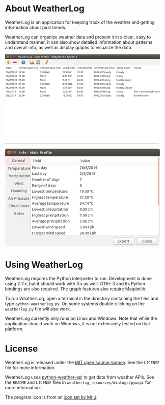 # About WeatherLog

WeatherLog is an application for keeping track of the weather and getting information about past trends.

WeatherLog can organize weather data and present it in a clear, easy to understand manner. It can also show detailed information about
patterns and overall info, as well as display graphs to visualize the data.

![WeatherLog main UI](weatherlog_resources/help/images/main_profile_example.png "Main view with example data")

![WeatherLog info UI](weatherlog_resources/help/images/general_info.png "Info window")

# Using WeatherLog

WeatherLog requires the Python interpreter to run. Development is done using 2.7.x, but it should work with 3.x as well. GTK+ 3 and its Python bindings
are also required. The graph features also require Matplotlib.

To run WeatherLog, open a terminal in the directory containing the files and type `python weatherlog.py`. On some systems double-clicking on the 
`weatherlog.py` file will also work.

WeatherLog currently only runs on Linux and Windows. Note that while the application should work on Windows, it is not extensively tested on that
platform.

# License

WeatherLog is released under the [MIT open source license](http://opensource.org/licenses/mit-license.php). See the `LICENSE` file for more information.

WeatherLog uses [python-weather-api](https://launchpad.net/python-weather-api) to get data from weather APIs. See the `README` and `LICENSE` files in
`weatherlog_resources/dialogs/pywapi` for more information.

The program icon is from an [icon set by Mr J](https://www.iconfinder.com/search/?q=iconset:weather-icons-8).
